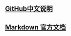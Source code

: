 ## [GitHub中文说明](https://pages.github.com/](https://docs.github.com/cn/get-started/writing-on-github/getting-started-with-writing-and-formatting-on-github/basic-writing-and-formatting-syntax)) 


## [Markdown 官方文档]()
